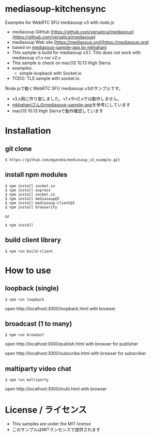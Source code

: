 # mediasoup-kitchensync
Examples for WebRTC SFU mediasoup v3 with node.js

* mediasoup GitHub [https://github.com/versatica/mediasoup](https://github.com/versatica/mediasoup)
* mediasoup Web site [https://mediasoup.org](https://mediasoup.org)
* based on [mediasoup-sample-app by mkhahani](https://github.com/mkhahani/mediasoup-sample-app)
* This sample is build for mediasoup v3.1. This does not work with mediasoup v1.x nor v2.x
* This sample is check on macOS 10.13 High Sierra.
* examples:
  * simple loopback with Socket.io
* TODO: TLS sample with socket.io.

Node.jsで動くWebRTC SFU mediasoup v3のサンプルです。

* v3.x用に作り直しました。v1.xやv2.xでは動作しません。
* [mkhahaniさんのmediasoup-sample-app](https://github.com/mkhahani/mediasoup-sample-app)を参考にしています
* macOS 10.13 High Sierraで動作確認しています

# Installation

## git clone

```
$ https://github.com/mganeko/mediasoup_v3_example.git
```

## install npm modules

```
$ npm install socket.io
$ npm install express
$ npm install socket.io
$ npm install mediasoup@3
$ npm install mediasoup-client@3
$ npm install browserify
```

or

```
$ npm install
```

## build client library

```
$ npm run build-client
```

# How to use

## loopback (single)

```
$ npm run loopback
```

open http://localhost:3000/loopback.html with browser


## broadcast (1 to many)

```
$ npm run broadast
```

open http://localhost:3000/publish.html with browser for publisher

open http://localhost:3000/subscribe.html with browser for subscriber


## maltiparty video chat

```
$ npm run multiparty
```

open http://localhost:3000/multi.html with browser

# License / ライセンス

* This samples are under the MIT license
* このサンプルはMITランセンスで提供されます
 

